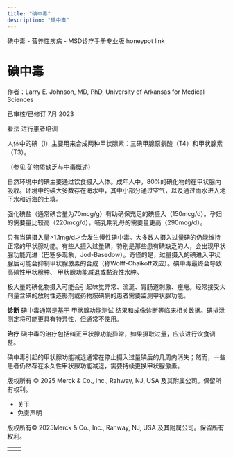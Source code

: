 ```yaml
---
title: "碘中毒"
description: "碘中毒"
---
```


﻿碘中毒 \- 营养性疾病 \- MSD诊疗手册专业版 honeypot link

# 碘中毒

作者：Larry E. Johnson, MD, PhD, University of Arkansas for Medical Sciences

已审核/已修订 7月 2023

看法 进行患者培训

人体中的碘（I）主要用来合成两种甲状腺素：三碘甲腺原氨酸（T4）和甲状腺素（T3）。

（参见 矿物质缺乏与中毒概述）

自然环境中的碘主要通过饮食摄入人体。成年人中，80%的碘化物的在甲状腺内吸收。环境中的碘大多数存在海水中，其中小部分通过空气，以及通过雨水进入地下水和近海的土壤。

强化碘盐（通常碘含量为70mcg/g）有助确保充足的碘摄入（150mcg/d）。孕妇的需要量比较高（220mcg/d），哺乳期乳母的需要量更高（290mcg/d）。

只有当碘摄入量>1.1mg/d才会发生慢性碘中毒。大多数人摄入过量碘的仍能维持正常的甲状腺功能。有些人摄入过量碘，特别是那些患有碘缺乏的人，会出现甲状腺功能亢进（巴塞多现象，Jod-Basedow）。奇怪的是，过量摄入的碘进入甲状腺后可能会抑制甲状腺激素的合成（称Wolff-Chaikoff效应）。碘中毒最终会导致高碘性甲状腺肿、 甲状腺功能减退或黏液性水肿。

极大量的碘化物摄入可能会引起味觉异常、流涎、胃肠道刺激、痤疮。经常接受大剂量含碘的放射性造影剂或药物胺碘酮的患者需要监测甲状腺功能。

**诊断** 碘中毒通常是基于 甲状腺功能测试 结果和成像诊断等临床相关数据。碘排泄测定将可能更具有特异性，但通常不使用。

**治疗** 碘中毒的治疗包括纠正甲状腺功能异常，如果摄取过量，应该进行饮食调整。

碘中毒引起的甲状腺功能减退通常在停止摄入过量碘后的几周内消失；然而，一些患者仍然存在永久性甲状腺功能减退，需要持续更换甲状腺激素。



版权所有 © 2025
Merck & Co., Inc., Rahway, NJ, USA 及其附属公司。保留所有权利。

- 关于
- 免责声明

版权所有© 2025Merck & Co., Inc., Rahway, NJ, USA 及其附属公司。保留所有权利。

|     |     |
| --- | --- |
|  |  |